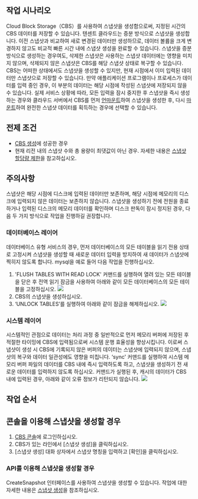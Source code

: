 ## 작업 시나리오
Cloud Block Storage（CBS）를 사용하여 스냅샷을 생성함으로써, 지정된 시간의 CBS 데이터를 저장할 수 있습니다. 텐센트 클라우드는 증분 방식으로 스냅샷을 생성합니다. 이전 스냅샷과 비교하여 새로 변경된 데이터만 생성하므로, 데이터 볼륨을 크게 변경하지 않고도 비교적 빠른 시간 내에 스냅샷 생성을 완료할 수 있습니다. 스냅샷을 증분 방식으로 생성하는 경우여도, 삭제한 스냅샷은 사용하는 스냅샷 데이터에는 영향을 미치지 않으며, 삭제되지 않은 스냅샷은 CBS를 해당 스냅샷 상태로 복구할 수 있습니다.
CBS는 어떠한 상태에서도 스냅샷을 생성할 수 있지만, 현재 시점에서 이미 입력된 데이터만 스냅샷으로 저장할 수 있습니다. 만약 애플리케이션 프로그램이나 프로세스가 데이터를 입력 중인 경우, 이 부분의 데이터는 해당 시점에 작성된 스냅샷에 저장되지 않을 수 있습니다. 실제 서비스 상황에 따라, 모든 입력을 잠시 중지한 후 스냅샷을 즉시 생성하는 경우와 클라우드 서버에서 CBS를 먼저 [언마운트](https://intl.cloud.tencent.com/document/product/362/32400)하여 스냅샷을 생성한 후, 다시 [마운트](https://intl.cloud.tencent.com/zh/document/product/362/32401)하여 완전한 스냅샷 데이터를 획득하는 경우에 선택할 수 있습니다.

## 전제 조건
- [CBS 생성](https://intl.cloud.tencent.com/document/product/362/5744)에 성공한 경우
- 현재 리전 내의 스냅샷 수와 총 용량이 최댓값이 아닌 경우. 자세한 내용은 [스냅샷 할당량 제한](https://intl.cloud.tencent.com/document/product/362/5754#Constraint)을 참고하십시오.

## 주의사항
스냅샷은 해당 시점에 디스크에 입력된 데이터만 보존하며, 해당 시점에 메모리의 디스크에 입력되지 않은 데이터는 보존하지 않습니다. 스냅샷을 생성하기 전에 전원을 종료하거나 입력된 디스크의 메모리 데이터를 확인하며 디스크 판독이 잠시 정지된 경우, 다음 두 가지 방식으로 작업을 진행하길 권장합니다.
### 데이터베이스 레이어
데이터베이스 유형 서비스의 경우, 먼저 데이터베이스의 모든 테이블을 읽기 전용 상태로 고정시켜 스냅샷을 생성할 때 새로운 데이터 입력을 방지하여 새 데이터가 스냅샷에 찍히지 않도록 합니다. mysql을 예로 들어 다음 작업을 진행하십시오.
1. 'FLUSH TABLES WITH READ LOCK' 커맨드를 실행하여 열려 있는 모든 테이블을 닫은 후 전역 읽기 잠금을 사용하여 아래와 같이 모든 데이터베이스의 모든 테이블을 고정하십시오.
![](https://main.qcloudimg.com/raw/287ad27cec557a52a3386a60b937dc9b.png)
2. CBS의 스냅샷을 생성하십시오.
3. ‘UNLOCK TABLES’를 실행하여 아래와 같이 잠금을 해제하십시오.
![](https://main.qcloudimg.com/raw/8a5fdcb0df254f0f9afcf3ef86679fc0.png)

### 시스템 레이어
시스템적인 관점으로 데이터는 처리 과정 중 일반적으로 먼저 메모리 버퍼에 저장된 후 적절한 타이밍에 CBS에 입력됨으로써 시스템 운행 효율성을 향상시킵니다. 이로써 스냅샷이 생성 시 CBS에 기록되지 않은 버퍼의 데이터는 스냅샷에 입력되지 않으며, 스냅샷의 복구와 데이터 일관성에도 영향을 미칩니다.
‘sync' 커맨드를 실행하여 시스템 메모리 버퍼 파일의 데이터를 CBS 내에 즉시 입력하도록 하고, 스냅샷을 생성하기 전 새로운 데이터를 입력하지 않도록 하십시오. 커맨드가 실행된 후, 캐시의 데이터가 CBS 내에 입력된 경우, 아래와 같이 오류 정보가 리턴되지 않습니다.
![](https://main.qcloudimg.com/raw/e1b0ac245e325281a0693f7ae43946ff.png)



## 작업 순서
## 콘솔을 이용해 스냅샷을 생성할 경우
1. [CBS 콘솔](https://console.cloud.tencent.com/cvm/cbs)에 로그인하십시오.
2. CBS가 있는 라인에서 [스냅샷 생성]을 클릭하십시오.
3. [스냅샷 생성] 대화 상자에서 스냅샷 명칭을 입력하고 [확인]을 클릭하십시오.

### API를 이용해 스냅샷을 생성할 경우
CreateSnapshot 인터페이스를 사용하여 스냅샷을 생성할 수 있습니다. 작업에 대한 자세한 내용은 [스냅샷 생성](https://intl.cloud.tencent.com/document/product/362/15648)을 참조하십시오.
